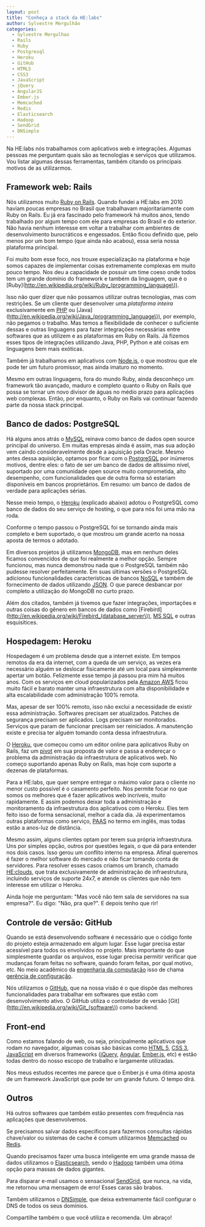 ```yaml
---
layout: post
title: "Conheça a stack da HE:labs"
author: Sylvestre Mergulhão
categories:
  - Sylvestre Mergulhao
  - Rails
  - Ruby
  - Postgresql
  - Heroku
  - GitHub
  - HTML5
  - CSS3
  - JavaScript
  - jQuery
  - AngularJS
  - Ember.js
  - Memcached
  - Redis
  - Elasticsearch
  - Hadoop
  - SendGrid
  - DNSimple
---
```


Na HE:labs nós trabalhamos com aplicativos web e integrações. Algumas pessoas me perguntam quais são as tecnologias e serviços que utilizamos. Vou listar algumas dessas ferramentas, também citando os principais motivos de as utilizarmos.

<!--more-->

## Framework web: Rails

Nós utilizamos muito [Ruby on Rails](http://en.wikipedia.org/wiki/Ruby_on_Rails). Quando fundei a HE:labs em 2010 haviam poucas empresas no Brasil que trabalhavam majoritariamente com Ruby on Rails. Eu já era fascinado pelo framework há muitos anos, tendo trabalhado por algum tempo com ele para empresas do Brasil e do exterior. Não havia nenhum interesse em voltar a trabalhar com ambientes de desenvolvimento burocráticos e engessados. Então ficou definido que, pelo menos por um bom tempo (que ainda não acabou), essa seria nossa plataforma principal.

Foi muito bom esse foco, nos trouxe especialização na plataforma e hoje somos capazes de implementar coisas extremamente complexas em muito pouco tempo. Nos deu a capacidade de possuir um time coeso onde todos tem um grande domínio do framework e também da linguagem, que é o [Ruby](http://en.wikipedia.org/wiki/Ruby_(programming_language\)).

Isso não quer dizer que não possamos utilizar outras tecnologias, mas com restrições. Se um cliente quer desenvolver uma _plataforma inteira_ exclusivamente em [PHP](http://en.wikipedia.org/wiki/PHP) ou [Java](http://en.wikipedia.org/wiki/Java_(programming_language\)), por exemplo, não pegamos o trabalho. Mas temos a flexibilidade de conhecer o suficiente dessas e outras linguagens para fazer integrações necessárias entre softwares que as utilizem e as plataformas em Ruby on Rails. Já fizemos esses tipos de integrações utilizando Java, PHP, Python e até coisas em linguagens bem mais exóticas.

Também já trabalhamos em aplicativos com [Node.js](http://en.wikipedia.org/wiki/Node.js), o que mostrou que ele pode ter um futuro promissor, mas ainda imaturo no momento.

Mesmo em outras linguagens, fora do mundo Ruby, ainda desconheço um framework tão avançado, maduro e completo quanto o Ruby on Rails que possa se tornar um novo divisor de águas no médio prazo para aplicações web complexas. Então, por enquanto, o Ruby on Rails vai continuar fazendo parte da nossa stack principal.

## Banco de dados: PostgreSQL

Há alguns anos atrás o [MySQL](http://en.wikipedia.org/wiki/MySQL) reinava como banco de dados open source principal do universo. Em muitas empresas ainda é assim, mas sua adoção vem caindo consideravelmente desde a aquisição pela Oracle. Mesmo antes dessa aquisição, optamos por ficar com o [PostgreSQL](http://en.wikipedia.org/wiki/PostgreSQL) por inúmeros motivos, dentre eles: o fato de ser um banco de dados de altíssimo nível, suportado por uma comunidade open source muito comprometida, alto desempenho, com funcionalidades que de outra forma só estariam disponíveis em bancos proprietários. Em resumo: um banco de dados de verdade para aplicações sérias.

Nesse meio tempo, o [Heroku](http://en.wikipedia.org/wiki/Heroku) (explicado abaixo) adotou o PostgreSQL como banco de dados do seu serviço de hosting, o que para nós foi uma mão na roda.

Conforme o tempo passou o PostgreSQL foi se tornando ainda mais completo e bem suportado, o que mostrou um grande acerto na nossa aposta de termos o adotado.

Em diversos projetos já utilizamos [MongoDB](http://en.wikipedia.org/wiki/MongoDB), mas em nenhum deles ficamos convencidos de que foi realmente a melhor opção. Sempre funcionou, mas nunca demonstrou nada que o PostgreSQL também não pudesse resolver perfeitamente. Em suas últimas versões o PostgreSQL adicionou funcionalidades características de bancos [NoSQL](http://en.wikipedia.org/wiki/NoSQL) e também de fornecimento de dados utilizando [JSON](http://en.wikipedia.org/wiki/JSON). O que parece desbancar por completo a utilização do MongoDB no curto prazo.

Além dos citados, também já tivemos que fazer integrações, importações e outras coisas do gênero em bancos de dados como [Firebird](http://en.wikipedia.org/wiki/Firebird_(database_server\)), [MS SQL](http://en.wikipedia.org/wiki/Microsoft_SQL_Server) e outras esquisitices.

## Hospedagem: Heroku

Hospedagem é um problema desde que a internet existe. Em tempos remotos da era da internet, com a queda de um serviço, as vezes era necessário alguém se deslocar fisicamente até um local para simplesmente apertar um botão. Felizmente esse tempo já passou pra mim há muitos anos. Com os serviços em cloud popularizados pela [Amazon AWS](http://en.wikipedia.org/wiki/Amazon_Web_Services) ficou muito fácil e barato manter uma infraestrutura com alta disponibilidade e alta escalabilidade com administração 100% remota.

Mas, apesar de ser 100% remoto, isso não exclui a necessidade de existir essa administração. Softwares precisam ser atualizados. Patches de segurança precisam ser aplicados. Logs precisam ser monitorados. Serviços que param de funcionar precisam ser reiniciados. A manutenção existe e precisa ter alguém tomando conta dessa infraestrutura.

O [Heroku](http://en.wikipedia.org/wiki/Heroku), que começou como um editor online para aplicativos Ruby on Rails, faz um [pivot](http://en.wikipedia.org/wiki/Lean_startup#Pivot) em sua proposta de valor e passa a endereçar o problema da administração da infraestrutura de aplicativos web. No começo suportando apenas Ruby on Rails, mas hoje com suporte a dezenas de plataformas.

Para a HE:labs, que quer sempre entregar o máximo valor para o cliente no menor custo possível é o casamento perfeito. Nos permite focar no que somos os melhores que é fazer aplicativos web incríveis, muito rapidamente. E assim podemos deixar toda a administração e monitoramento da infraestrutura dos aplicativos com o Heroku. Eles tem feito isso de forma sensacional, melhor a cada dia. Já experimentamos outras plataformas como serviço, [PAAS](http://en.wikipedia.org/wiki/Platform_as_a_service) no termo em inglês, mas todas estão a anos-luz de distância.

Mesmo assim, alguns clientes optam por terem sua própria infraestrutura. Uns por simples opção, outros por questões legais, o que dá para entender nos dois casos. Isso gerou um conflito interno na empresa. Afinal queremos é fazer o melhor software do mercado e não ficar tomando conta de servidores. Para resolver esses casos criamos um branch, chamado [HE:clouds](http://heclouds.com.br/), que trata exclusivamente de administração de infraestrutura, incluindo serviços de suporte 24x7, e atende os clientes que não tem interesse em utilizar o Heroku.

Ainda hoje me perguntam: "Mas você não tem sala de servidores na sua empresa?". Eu digo: "Não, pra que?". E depois tenho que rir!

## Controle de versão: GitHub

Quando se está desenvolvendo software é necessário que o código fonte do projeto esteja armazenado em algum lugar. Esse lugar precisa estar acessível para todos os envolvidos no projeto. Mais importante do que simplesmente guardar os arquivos, esse lugar precisa permitir verificar que mudanças foram feitas no software, quando foram feitas, por qual motivo, etc. No meio acadêmico da [engenharia da computação](http://pt.wikipedia.org/wiki/Engenharia_de_computa%C3%A7%C3%A3o) isso de chama [gerência de configuração](http://pt.wikipedia.org/wiki/Ger%C3%AAncia_de_configura%C3%A7%C3%A3o_de_software).

Nós utilizamos o [GitHub](http://en.wikipedia.org/wiki/GitHub), que na nossa visão é o que dispõe das melhores funcionalidades para trabalhar em softwares que estão com desenvolvimento ativo. O GitHub utiliza o controlador de versão [Git](http://en.wikipedia.org/wiki/Git_(software\)) como backend.

## Front-end

Como estamos falando de web, ou seja, principalmente aplicativos que rodam no navegador, algumas coisas são básicas como [HTML 5](http://en.wikipedia.org/wiki/HTML5), [CSS 3](http://en.wikipedia.org/wiki/Cascading_Style_Sheets#CSS_3), [JavaScript](http://en.wikipedia.org/wiki/JavaScript) em diversos frameworks ([jQuery](http://en.wikipedia.org/wiki/JQuery), [Angular](http://en.wikipedia.org/wiki/AngularJS), [Ember.js](http://en.wikipedia.org/wiki/Ember.js), etc) e estão todas dentro do nosso escopo de trabalho e largamente utilizadas.

Nos meus estudos recentes me parece que o Ember.js é uma ótima aposta de um framework JavaScript que pode ter um grande futuro. O tempo dirá.

## Outros

Há outros softwares que também estão presentes com frequência nas aplicações que desenvolvemos.

Se precisamos salvar dados específicos para fazermos consultas rápidas chave/valor ou sistemas de cache é comum utilizarmos [Memcached](http://en.wikipedia.org/wiki/Memcached) ou [Redis](http://en.wikipedia.org/wiki/Redis).

Quando precisamos fazer uma busca inteligente em uma grande massa de dados utilizamos o [Elasticsearch](http://en.wikipedia.org/wiki/Elasticsearch), sendo o [Hadoop](http://en.wikipedia.org/wiki/Apache_Hadoop) também uma ótima opção para massas de dados gigantes.

Para disparar e-mail usamos o sensacional [SendGrid](http://en.wikipedia.org/wiki/SendGrid), que nunca, na vida, me retornou uma mensagem de erro! Esses caras são brabos.

Também utilizamos o [DNSimple](https://dnsimple.com/), que deixa extremamente fácil configurar o DNS de todos os seus domínios.

Compartilhe também o que você utiliza e recomenda. Um abraço!